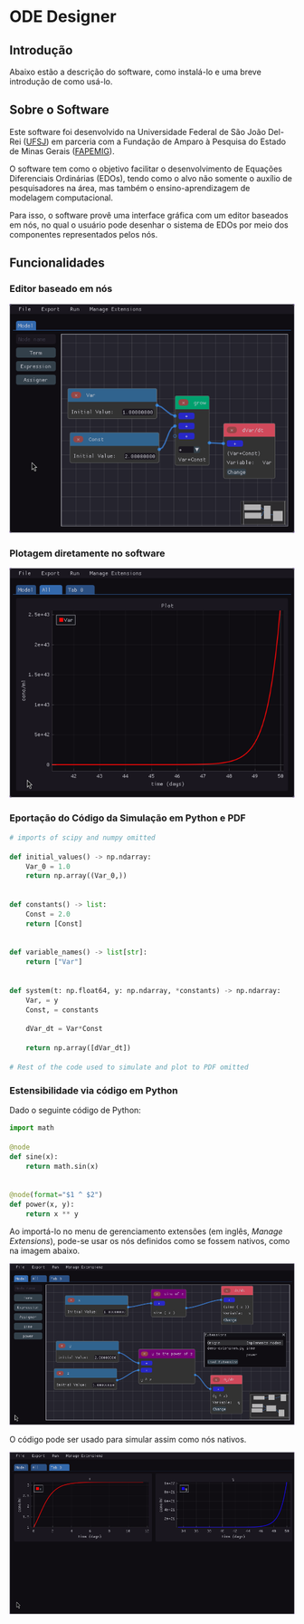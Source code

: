 # ODE Designer

## Introdução

Abaixo estão a descrição do software, como instalá-lo e uma breve introdução de como usá-lo.

## Sobre o Software

Este software foi desenvolvido na Universidade Federal de São João Del-Rei ([UFSJ](https://ufsj.edu.br)) em parceria com a Fundação de Amparo à Pesquisa do Estado de Minas Gerais ([FAPEMIG](http://www.fapemig.br/pt/)).

O software tem como o objetivo facilitar o desenvolvimento de Equações Diferenciais Ordinárias (EDOs), tendo como o alvo não somente o auxílio de pesquisadores na área, mas também o ensino-aprendizagem de modelagem computacional.

Para isso, o software provê uma interface gráfica com um editor baseados em nós, no qual o usuário pode desenhar o sistema de EDOs por meio dos componentes representados pelos nós.

## Funcionalidades

### Editor baseado em nós

![Imagem do editor de nós no software, contendo os nós 'Var', 'Const', 'grow' e 'dVar/dt', que constroem a EDO dVar/dt = Var*Const](readme/demo-nodes.png)

### Plotagem diretamente no software

![Plotagem da EDO dVar/dt = Var*Const nos tempos 41 até 50, para os valores iniciais Var = 1 e Const = 2](readme/demo-simulation.png)

### Eportação do Código da Simulação em Python e PDF

```py
# imports of scipy and numpy omitted

def initial_values() -> np.ndarray:
    Var_0 = 1.0
    return np.array((Var_0,))


def constants() -> list:
    Const = 2.0
    return [Const]


def variable_names() -> list[str]:
    return ["Var"]


def system(t: np.float64, y: np.ndarray, *constants) -> np.ndarray:
    Var, = y
    Const, = constants
    
    dVar_dt = Var*Const 

    return np.array([dVar_dt])

# Rest of the code used to simulate and plot to PDF omitted
```

### Estensibilidade via código em Python

Dado o seguinte código de Python:

```py
import math

@node
def sine(x):
    return math.sin(x)


@node(format="$1 ^ $2")
def power(x, y):
    return x ** y
```

Ao importá-lo no menu de gerenciamento extensões (em inglês, *Manage Extensions*), pode-se usar os nós definidos como se fossem nativos, como na imagem abaixo.

![O editor de nós incluindo os nós customizados de seno e potência](readme/demo-with-extensions-nodes.png)

O código pode ser usado para simular assim como nós nativos.

![Plotagem das EDOs utilizando nós customizados](readme/demo-with-extensions-simulation.png)
